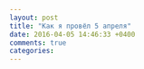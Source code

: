 ```yaml
---
layout: post
title: "Как я провёл 5 апреля"
date: 2016-04-05 14:46:33 +0400
comments: true
categories: 
---
```

